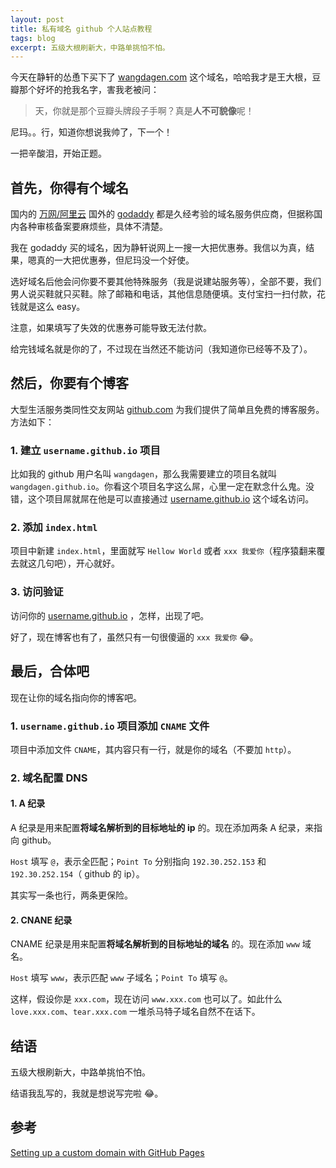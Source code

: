 ```yaml
---
layout: post
title: 私有域名 github 个人站点教程
tags: blog
excerpt: 五级大根刷新大，中路单挑怕不怕。
---
```


今天在静轩的怂恿下买下了 [wangdagen.com](http://wangdagen.com/) 这个域名，哈哈我才是王大根，豆瓣那个好坏的抢我名字，害我老被问：

> 天，你就是那个豆瓣头牌段子手啊？真是**人不可貌像**呢！

尼玛。。行，知道你想说我帅了，下一个！

一把辛酸泪，开始正题。

## 首先，你得有个域名

国内的 [万网/阿里云](http://wanwang.aliyun.com/) 国外的 [godaddy](https://www.godaddy.com/) 都是久经考验的域名服务供应商，但据称国内各种审核备案要麻烦些，具体不清楚。

我在 godaddy 买的域名，因为静轩说网上一搜一大把优惠券。我信以为真，结果，嗯真的一大把优惠券，但尼玛没一个好使。

选好域名后他会问你要不要其他特殊服务（我是说建站服务等），全部不要，我们男人说买鞋就只买鞋。除了邮箱和电话，其他信息随便填。支付宝扫一扫付款，花钱就是这么 easy。

注意，如果填写了失效的优惠券可能导致无法付款。

给完钱域名就是你的了，不过现在当然还不能访问（我知道你已经等不及了）。

## 然后，你要有个博客

大型生活服务类同性交友网站 [github.com](http://github.com) 为我们提供了简单且免费的博客服务。方法如下：

### 1. 建立 `username.github.io` 项目
	
比如我的 github 用户名叫 `wangdagen`，那么我需要建立的项目名就叫 `wangdagen.github.io`。你看这个项目名字这么屌，心里一定在默念什么鬼。没错，这个项目屌就屌在他是可以直接通过 [username.github.io](http://username.github.io) 这个域名访问。

### 2. 添加 `index.html`

项目中新建 `index.html`，里面就写 `Hellow World` 或者 `xxx 我爱你`（程序猿翻来覆去就这几句吧），开心就好。

### 3. 访问验证

访问你的 [username.github.io](http://username.github.io) ，怎样，出现了吧。


好了，现在博客也有了，虽然只有一句很傻逼的 `xxx 我爱你` :joy:。

## 最后，合体吧

现在让你的域名指向你的博客吧。

### 1. `username.github.io` 项目添加 `CNAME` 文件

项目中添加文件 `CNAME`，其内容只有一行，就是你的域名（不要加 `http`）。

### 2. 域名配置 DNS

#### 1. A 纪录

A 纪录是用来配置**将域名解析到的目标地址的 ip** 的。现在添加两条 A 纪录，来指向 github。

`Host` 填写 `@`，表示全匹配；`Point To` 分别指向 `192.30.252.153` 和 `192.30.252.154`（ github 的 ip）。

其实写一条也行，两条更保险。

#### 2. CNANE 纪录

CNAME 纪录是用来配置**将域名解析到的目标地址的域名** 的。现在添加 `www` 域名。

`Host` 填写 `www`，表示匹配 `www` 子域名；`Point To` 填写 `@`。

这样，假设你是 `xxx.com`，现在访问 `www.xxx.com` 也可以了。如此什么 `love.xxx.com`、`tear.xxx.com` 一堆杀马特子域名自然不在话下。

## 结语

五级大根刷新大，中路单挑怕不怕。

结语我乱写的，我就是想说写完啦 :joy:。

## 参考

[Setting up a custom domain with GitHub Pages](https://help.github.com/articles/setting-up-a-custom-domain-with-github-pages/)

